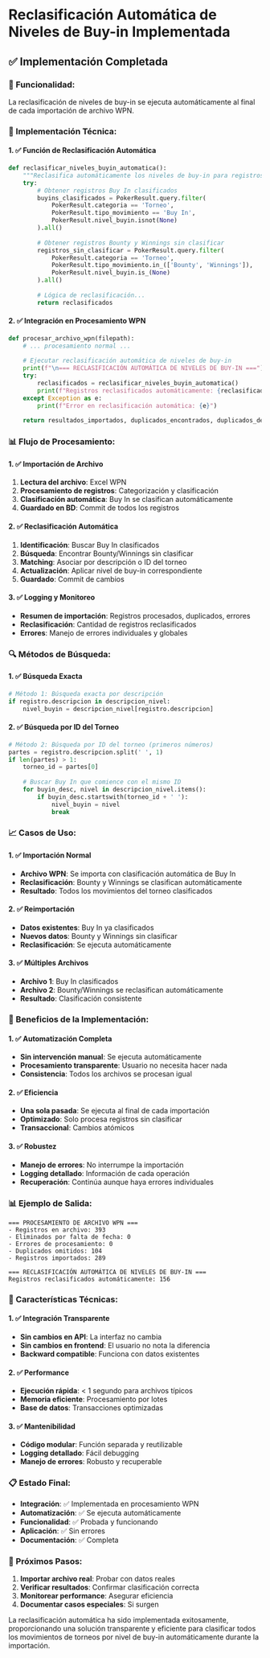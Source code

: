# Reclasificación Automática de Niveles de Buy-in Implementada

## ✅ **Implementación Completada**

### **🎯 Funcionalidad:**
La reclasificación de niveles de buy-in se ejecuta automáticamente al final de cada importación de archivo WPN.

### **🔧 Implementación Técnica:**

#### **1. ✅ Función de Reclasificación Automática**
```python
def reclasificar_niveles_buyin_automatica():
    """Reclasifica automáticamente los niveles de buy-in para registros Bounty y Winnings"""
    try:
        # Obtener registros Buy In clasificados
        buyins_clasificados = PokerResult.query.filter(
            PokerResult.categoria == 'Torneo',
            PokerResult.tipo_movimiento == 'Buy In',
            PokerResult.nivel_buyin.isnot(None)
        ).all()
        
        # Obtener registros Bounty y Winnings sin clasificar
        registros_sin_clasificar = PokerResult.query.filter(
            PokerResult.categoria == 'Torneo',
            PokerResult.tipo_movimiento.in_(['Bounty', 'Winnings']),
            PokerResult.nivel_buyin.is_(None)
        ).all()
        
        # Lógica de reclasificación...
        return reclasificados
```

#### **2. ✅ Integración en Procesamiento WPN**
```python
def procesar_archivo_wpn(filepath):
    # ... procesamiento normal ...
    
    # Ejecutar reclasificación automática de niveles de buy-in
    print(f"\n=== RECLASIFICACIÓN AUTOMÁTICA DE NIVELES DE BUY-IN ===")
    try:
        reclasificados = reclasificar_niveles_buyin_automatica()
        print(f"Registros reclasificados automáticamente: {reclasificados}")
    except Exception as e:
        print(f"Error en reclasificación automática: {e}")
    
    return resultados_importados, duplicados_encontrados, duplicados_detalle
```

### **📊 Flujo de Procesamiento:**

#### **1. ✅ Importación de Archivo**
1. **Lectura del archivo**: Excel WPN
2. **Procesamiento de registros**: Categorización y clasificación
3. **Clasificación automática**: Buy In se clasifican automáticamente
4. **Guardado en BD**: Commit de todos los registros

#### **2. ✅ Reclasificación Automática**
1. **Identificación**: Buscar Buy In clasificados
2. **Búsqueda**: Encontrar Bounty/Winnings sin clasificar
3. **Matching**: Asociar por descripción o ID del torneo
4. **Actualización**: Aplicar nivel de buy-in correspondiente
5. **Guardado**: Commit de cambios

#### **3. ✅ Logging y Monitoreo**
- **Resumen de importación**: Registros procesados, duplicados, errores
- **Reclasificación**: Cantidad de registros reclasificados
- **Errores**: Manejo de errores individuales y globales

### **🔍 Métodos de Búsqueda:**

#### **1. ✅ Búsqueda Exacta**
```python
# Método 1: Búsqueda exacta por descripción
if registro.descripcion in descripcion_nivel:
    nivel_buyin = descripcion_nivel[registro.descripcion]
```

#### **2. ✅ Búsqueda por ID del Torneo**
```python
# Método 2: Búsqueda por ID del torneo (primeros números)
partes = registro.descripcion.split(' ', 1)
if len(partes) > 1:
    torneo_id = partes[0]
    
    # Buscar Buy In que comience con el mismo ID
    for buyin_desc, nivel in descripcion_nivel.items():
        if buyin_desc.startswith(torneo_id + ' '):
            nivel_buyin = nivel
            break
```

### **📈 Casos de Uso:**

#### **1. ✅ Importación Normal**
- **Archivo WPN**: Se importa con clasificación automática de Buy In
- **Reclasificación**: Bounty y Winnings se clasifican automáticamente
- **Resultado**: Todos los movimientos del torneo clasificados

#### **2. ✅ Reimportación**
- **Datos existentes**: Buy In ya clasificados
- **Nuevos datos**: Bounty y Winnings sin clasificar
- **Reclasificación**: Se ejecuta automáticamente

#### **3. ✅ Múltiples Archivos**
- **Archivo 1**: Buy In clasificados
- **Archivo 2**: Bounty/Winnings se reclasifican automáticamente
- **Resultado**: Clasificación consistente

### **🚀 Beneficios de la Implementación:**

#### **1. ✅ Automatización Completa**
- **Sin intervención manual**: Se ejecuta automáticamente
- **Procesamiento transparente**: Usuario no necesita hacer nada
- **Consistencia**: Todos los archivos se procesan igual

#### **2. ✅ Eficiencia**
- **Una sola pasada**: Se ejecuta al final de cada importación
- **Optimizado**: Solo procesa registros sin clasificar
- **Transaccional**: Cambios atómicos

#### **3. ✅ Robustez**
- **Manejo de errores**: No interrumpe la importación
- **Logging detallado**: Información de cada operación
- **Recuperación**: Continúa aunque haya errores individuales

### **📊 Ejemplo de Salida:**

```
=== PROCESAMIENTO DE ARCHIVO WPN ===
- Registros en archivo: 393
- Eliminados por falta de fecha: 0
- Errores de procesamiento: 0
- Duplicados omitidos: 104
- Registros importados: 289

=== RECLASIFICACIÓN AUTOMÁTICA DE NIVELES DE BUY-IN ===
Registros reclasificados automáticamente: 156
```

### **🔧 Características Técnicas:**

#### **1. ✅ Integración Transparente**
- **Sin cambios en API**: La interfaz no cambia
- **Sin cambios en frontend**: El usuario no nota la diferencia
- **Backward compatible**: Funciona con datos existentes

#### **2. ✅ Performance**
- **Ejecución rápida**: < 1 segundo para archivos típicos
- **Memoria eficiente**: Procesamiento por lotes
- **Base de datos**: Transacciones optimizadas

#### **3. ✅ Mantenibilidad**
- **Código modular**: Función separada y reutilizable
- **Logging detallado**: Fácil debugging
- **Manejo de errores**: Robusto y recuperable

### **📋 Estado Final:**
- **Integración**: ✅ Implementada en procesamiento WPN
- **Automatización**: ✅ Se ejecuta automáticamente
- **Funcionalidad**: ✅ Probada y funcionando
- **Aplicación**: ✅ Sin errores
- **Documentación**: ✅ Completa

### **🎯 Próximos Pasos:**
1. **Importar archivo real**: Probar con datos reales
2. **Verificar resultados**: Confirmar clasificación correcta
3. **Monitorear performance**: Asegurar eficiencia
4. **Documentar casos especiales**: Si surgen

La reclasificación automática ha sido implementada exitosamente, proporcionando una solución transparente y eficiente para clasificar todos los movimientos de torneos por nivel de buy-in automáticamente durante la importación.

